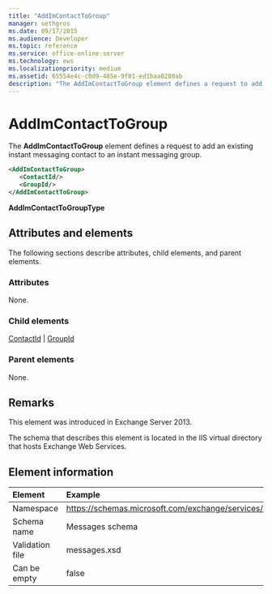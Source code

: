 ```yaml
---
title: "AddImContactToGroup"
manager: sethgros
ms.date: 09/17/2015
ms.audience: Developer
ms.topic: reference
ms.service: office-online-server
ms.technology: ews
ms.localizationpriority: medium
ms.assetid: 65554e4c-c0d9-485e-9f01-ed1baa8280ab
description: "The AddImContactToGroup element defines a request to add an existing instant messaging contact to an instant messaging group."
---
```


# AddImContactToGroup

The **AddImContactToGroup** element defines a request to add an existing instant messaging contact to an instant messaging group. 
  
```XML
<AddImContactToGroup>
   <ContactId/>
   <GroupId/>
</AddImContactToGroup>
```

 **AddImContactToGroupType**
## Attributes and elements

The following sections describe attributes, child elements, and parent elements.
  
### Attributes

None.
  
### Child elements

[ContactId](contactid.md) | [GroupId](groupid.md)
  
### Parent elements

None.
  
## Remarks

This element was introduced in Exchange Server 2013.
  
The schema that describes this element is located in the IIS virtual directory that hosts Exchange Web Services.
  
## Element information

| Element | Example |
|:-----|:-----|
|Namespace  <br/> |https://schemas.microsoft.com/exchange/services/2006/messages  <br/> |
|Schema name  <br/> |Messages schema  <br/> |
|Validation file  <br/> |messages.xsd  <br/> |
|Can be empty  <br/> |false  <br/> |
   

